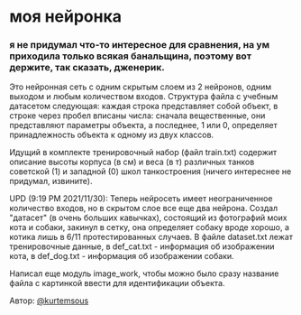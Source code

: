 # моя нейронка

### я не придумал что-то интересное для сравнения, на ум приходила только всякая банальщина, поэтому вот держите, так сказать, дженерик.

Это нейронная сеть с одним скрытым слоем из 2 нейронов, одним выходом и любым количеством входов. Структура файла с учебным датасетом следующая: каждая строка представляет собой объект, в строке через пробел вписаны числа: сначала вещественные, они представляют параметры объекта, а последнее, 1 или 0, определяет принадлежность объекта к одному из двух классов.

Идущий в комплекте тренировочный набор (файл train.txt) содержит описание высоты корпуса (в см) и веса (в т) различных танков советской (1) и западной (0) школ танкостроения (ничего интереснее не придумал, извините).

UPD (9:19 PM 2021/11/30): Теперь нейросеть имеет неограниченное количество входов, но в скрытом слое все еще два нейрона. Создал "датасет" (в очень больших кавычках), состоящий из фотографий моих кота и собаки, закинул в сетку, она определяет собаку вроде хорошо, а котика лишь в 6/11 протестированных случаев. В файле dataset.txt лежат тренировочные данные, в def_cat.txt - информация об изображении кота, в def_dog.txt - информация об изображении собаки.

Написал еще модуль image_work, чтобы можно было сразу название файла с картинкой ввести для идентификации объекта.

Автор: [@kurtemsous](https://t.me/kurtemsous)